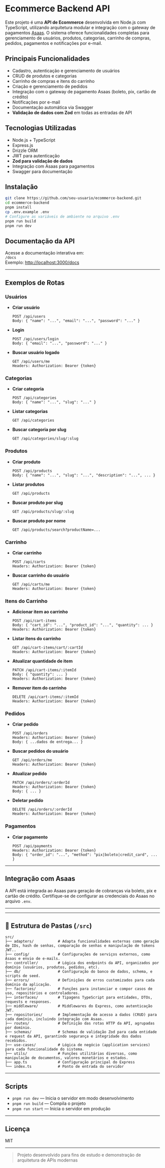 # Ecommerce Backend API

Este projeto é uma **API de Ecommerce** desenvolvida em Node.js com TypeScript, utilizando arquitetura modular e integração com o gateway de pagamentos [Asaas](https://www.asaas.com/). O sistema oferece funcionalidades completas para gerenciamento de usuários, produtos, categorias, carrinho de compras, pedidos, pagamentos e notificações por e-mail.

## Principais Funcionalidades

- Cadastro, autenticação e gerenciamento de usuários
- CRUD de produtos e categorias
- Carrinho de compras e itens do carrinho
- Criação e gerenciamento de pedidos
- Integração com o gateway de pagamento Asaas (boleto, pix, cartão de crédito)
- Notificações por e-mail
- Documentação automática via Swagger
- **Validação de dados com Zod** em todas as entradas de API

## Tecnologias Utilizadas

- Node.js + TypeScript
- Express.js
- Drizzle ORM
- JWT para autenticação
- **Zod para validação de dados**
- Integração com Asaas para pagamentos
- Swagger para documentação

## Instalação

```sh
git clone https://github.com/seu-usuario/ecommerce-backend.git
cd ecommerce-backend
pnpm install
cp .env.example .env
# Configure as variáveis de ambiente no arquivo .env
pnpm run build
pnpm run dev
```

## Documentação da API

Acesse a documentação interativa em:  
`/docs`  
Exemplo: [http://localhost:3000/docs](http://localhost:3000/docs)

---

## Exemplos de Rotas

### Usuários

- **Criar usuário**
  ```
  POST /api/users
  Body: { "name": "...", "email": "...", "password": "..." }
  ```
- **Login**
  ```
  POST /api/users/login
  Body: { "email": "...", "password": "..." }
  ```
- **Buscar usuário logado**
  ```
  GET /api/users/me
  Headers: Authorization: Bearer {token}
  ```

### Categorias

- **Criar categoria**
  ```
  POST /api/categories
  Body: { "name": "...", "slug": "..." }
  ```
- **Listar categorias**
  ```
  GET /api/categories
  ```
- **Buscar categoria por slug**
  ```
  GET /api/categories/slug/:slug
  ```

### Produtos

- **Criar produto**
  ```
  POST /api/products
  Body: { "name": "...", "slug": "...", "description": "...", ... }
  ```
- **Listar produtos**
  ```
  GET /api/products
  ```
- **Buscar produto por slug**
  ```
  GET /api/products/slug/:slug
  ```
- **Buscar produto por nome**
  ```
  GET /api/products/search?productName=...
  ```

### Carrinho

- **Criar carrinho**
  ```
  POST /api/carts
  Headers: Authorization: Bearer {token}
  ```
- **Buscar carrinho do usuário**
  ```
  GET /api/carts/me
  Headers: Authorization: Bearer {token}
  ```

### Itens do Carrinho

- **Adicionar item ao carrinho**
  ```
  POST /api/cart-items
  Body: { "cart_id": "...", "product_id": "...", "quantity": ... }
  Headers: Authorization: Bearer {token}
  ```
- **Listar itens do carrinho**
  ```
  GET /api/cart-items/cart/:cartId
  Headers: Authorization: Bearer {token}
  ```
- **Atualizar quantidade de item**
  ```
  PATCH /api/cart-items/:itemId
  Body: { "quantity": ... }
  Headers: Authorization: Bearer {token}
  ```
- **Remover item do carrinho**
  ```
  DELETE /api/cart-items/:itemId
  Headers: Authorization: Bearer {token}
  ```

### Pedidos

- **Criar pedido**
  ```
  POST /api/orders
  Headers: Authorization: Bearer {token}
  Body: { ...dados de entrega... }
  ```
- **Buscar pedidos do usuário**
  ```
  GET /api/orders/me
  Headers: Authorization: Bearer {token}
  ```
- **Atualizar pedido**
  ```
  PATCH /api/orders/:orderId
  Headers: Authorization: Bearer {token}
  Body: { ... }
  ```
- **Deletar pedido**
  ```
  DELETE /api/orders/:orderId
  Headers: Authorization: Bearer {token}
  ```

### Pagamentos

- **Criar pagamento**
  ```
  POST /api/payments
  Headers: Authorization: Bearer {token}
  Body: { "order_id": "...", "method": "pix|boleto|credit_card", ... }
  ```

---

## Integração com Asaas

A API está integrada ao Asaas para geração de cobranças via boleto, pix e cartão de crédito. Certifique-se de configurar as credenciais do Asaas no arquivo `.env`.

---

---

## 📁 Estrutura de Pastas (`/src`)

```
src/
├── adapters/           # Adapta funcionalidades externas como geração de IDs, hash de senhas, comparação de senhas e manipulação de tokens JWT..
├── config/             # Configurações de serviços externos, como Asaas e envio de e-mails.
├── controller/         # Lógica dos endpoints da API, organizados por domínio (usuários, produtos, pedidos, etc).
├── db/                 # Configuração do banco de dados, schema, e scripts de seed.
├── errors/             # Definições de erros customizados para cada domínio da aplicação.
├── factories/          # Funções para instanciar e compor casos de uso, repositórios e controladores.
├── interfaces/         # Tipagens TypeScript para entidades, DTOs, requests e responses.
├── middleware/         # Middlewares do Express, como autenticação JWT.
├── repositories/       # Implementação de acesso a dados (CRUD) para cada domínio, incluindo integração com Asaas.
├── routes/             # Definição das rotas HTTP da API, agrupadas por domínio.
├── schemas/            # Schemas de validação Zod para cada entidade e request da API, garantindo segurança e integridade dos dados recebidos.
├── use-cases/          # Lógica de negócio (application services) para cada funcionalidade do sistema.
├── utils/              # Funções utilitárias diversas, como manipulação de documentos, valores monetários e estados.
├── app.ts              # Configuração principal do Express
└── index.ts            # Ponto de entrada do servidor
```

---


## Scripts

- `pnpm run dev` — Inicia o servidor em modo desenvolvimento
- `pnpm run build` — Compila o projeto
- `pnpm run start` — Inicia o servidor em produção

---

## Licença

MIT

---

> Projeto desenvolvido para fins de estudo e demonstração de arquitetura de APIs modernas
